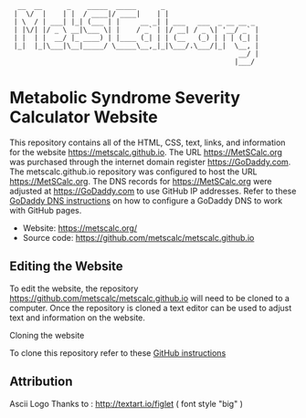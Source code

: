
```
  __  __      _    _____  _____      _                       
 |  \/  |    | |  / ____|/ ____|    | |                      
 | \  / | ___| |_| (___ | |     __ _| | ___   ___  _ __ __ _ 
 | |\/| |/ _ \ __|\___ \| |    / _` | |/ __| / _ \| '__/ _` |
 | |  | |  __/ |_ ____) | |____ (_| | | (__   (_) | | | (_| |
 |_|  |_|\___|\__|_____/ \_____\__,_|_|\___/.\___/|_|  \__, |
                                                        __/ |
                                                       |___/ 
```                                          
 
Metabolic Syndrome Severity Calculator Website
==============================================

This repository contains all of the HTML, CSS, text, links, and information for the website https://metscalc.github.io. The URL https://MetSCalc.org was purchased through the internet domain register https://GoDaddy.com. The metscalc.github.io repository was configured to host the URL https://MetSCalc.org. The DNS records for https://MetSCalc.org were adjusted at https://GoDaddy.com to use GitHub IP addresses. Refer to these <a href="https://hackernoon.com/how-to-set-up-godaddy-domain-with-github-pages-a9300366c7b">GoDaddy DNS instructions</a> on how to configure a GoDaddy DNS to work with GitHub pages.


 * Website: https://metscalc.org/
 * Source code: https://github.com/metscalc/metscalc.github.io

Editing the Website
----------

To edit the website, the repository https://github.com/metscalc/metscalc.github.io will need to be cloned to a computer. Once the repository is cloned a text editor can be used to adjust text and information on the website.

Cloning the website

To clone this repository refer to these <a href="href=https://help.github.com/articles/cloning-a-repository">GitHub instructions</a>


Attribution
----------

Ascii Logo Thanks to : http://textart.io/figlet ( font style "big" )
